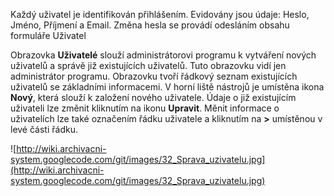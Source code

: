Každý uživatel je identifikován přihlášením.
Evidovány jsou údaje: Heslo, Jméno, Příjmení a Email.
Změna hesla se provádí odesláním obsahu formuláře Uživatel

Obrazovka **Uživatelé** slouží administrátorovi programu k vytváření nových uživatelů a správě již existujících uživatelů. Tuto obrazovku vidí jen administrátor programu. Obrazovku tvoří řádkový seznam existujících uživatelů se základními informacemi. V horní liště nástrojů je umístěna ikona **Nový**, která slouží k založení nového uživatele. Údaje o již existujícím uživateli lze změnit kliknutím na ikonu **Upravit**. Měnit informace o uživatelích lze také označením řádku uživatele a kliknutím na **>** umístěnou v levé části řádku.


![http://wiki.archivacni-system.googlecode.com/git/images/32_Sprava_uzivatelu.jpg](http://wiki.archivacni-system.googlecode.com/git/images/32_Sprava_uzivatelu.jpg)